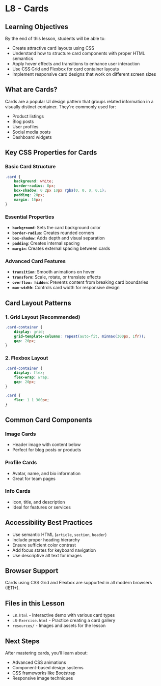 # L8 - Cards

## Learning Objectives
By the end of this lesson, students will be able to:
- Create attractive card layouts using CSS
- Understand how to structure card components with proper HTML semantics
- Apply hover effects and transitions to enhance user interaction
- Use CSS Grid and Flexbox for card container layouts
- Implement responsive card designs that work on different screen sizes

## What are Cards?
Cards are a popular UI design pattern that groups related information in a visually distinct container. They're commonly used for:
- Product listings
- Blog posts
- User profiles
- Social media posts
- Dashboard widgets

## Key CSS Properties for Cards

### Basic Card Structure
```css
.card {
    background: white;
    border-radius: 8px;
    box-shadow: 0 2px 10px rgba(0, 0, 0, 0.1);
    padding: 20px;
    margin: 16px;
}
```

### Essential Properties
- **`background`**: Sets the card background color
- **`border-radius`**: Creates rounded corners
- **`box-shadow`**: Adds depth and visual separation
- **`padding`**: Creates internal spacing
- **`margin`**: Creates external spacing between cards

### Advanced Card Features
- **`transition`**: Smooth animations on hover
- **`transform`**: Scale, rotate, or translate effects
- **`overflow: hidden`**: Prevents content from breaking card boundaries
- **`max-width`**: Controls card width for responsive design

## Card Layout Patterns

### 1. Grid Layout (Recommended)
```css
.card-container {
    display: grid;
    grid-template-columns: repeat(auto-fit, minmax(300px, 1fr));
    gap: 20px;
}
```

### 2. Flexbox Layout
```css
.card-container {
    display: flex;
    flex-wrap: wrap;
    gap: 20px;
}

.card {
    flex: 1 1 300px;
}
```

## Common Card Components

### Image Cards
- Header image with content below
- Perfect for blog posts or products

### Profile Cards
- Avatar, name, and bio information
- Great for team pages

### Info Cards
- Icon, title, and description
- Ideal for features or services

## Accessibility Best Practices
- Use semantic HTML (`article`, `section`, `header`)
- Include proper heading hierarchy
- Ensure sufficient color contrast
- Add focus states for keyboard navigation
- Use descriptive alt text for images

## Browser Support
Cards using CSS Grid and Flexbox are supported in all modern browsers (IE11+).

## Files in this Lesson
- `L8.html` - Interactive demo with various card types
- `L8-Exercise.html` - Practice creating a card gallery
- `resources/` - Images and assets for the lesson

## Next Steps
After mastering cards, you'll learn about:
- Advanced CSS animations
- Component-based design systems
- CSS frameworks like Bootstrap
- Responsive image techniques
